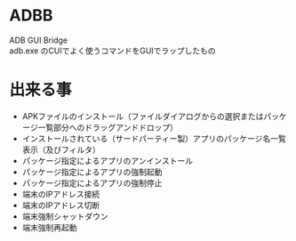 # ADBB
ADB GUI Bridge  
adb.exe のCUIでよく使うコマンドをGUIでラップしたもの

# 出来る事
- APKファイルのインストール（ファイルダイアログからの選択またはパッケージ一覧部分へのドラッグアンドドロップ）
- インストールされている（サードパーティー製）アプリのパッケージ名一覧表示（及びフィルタ）
- パッケージ指定によるアプリのアンインストール
- パッケージ指定によるアプリの強制起動
- パッケージ指定によるアプリの強制停止
- 端末のIPアドレス接続
- 端末のIPアドレス切断
- 端末強制シャットダウン
- 端末強制再起動
